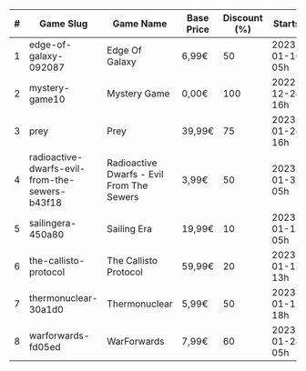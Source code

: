 |#|Game Slug|Game Name|Base Price|Discount (%)|Starts|Ends|
|---|---|---|---|---|---|---|
|1|edge-of-galaxy-092087|Edge Of Galaxy|6,99€|50|2023-01-10 05h|2023-01-17 05h|
|2|mystery-game10|Mystery Game|0,00€|100|2022-12-24 16h|2022-12-25 16h|
|3|prey|Prey|39,99€|75|2023-01-24 16h|2023-01-31 16h|
|4|radioactive-dwarfs-evil-from-the-sewers-b43f18|Radioactive Dwarfs - Evil From The Sewers|3,99€|50|2023-01-31 05h|2023-02-07 05h|
|5|sailingera-450a80|Sailing Era|19,99€|10|2023-01-12 05h|2023-01-19 05h|
|6|the-callisto-protocol|The Callisto Protocol|59,99€|20|2023-01-12 13h|2023-01-19 13h|
|7|thermonuclear-30a1d0|Thermonuclear|5,99€|50|2023-01-17 18h|2023-01-24 18h|
|8|warforwards-fd05ed|WarForwards|7,99€|60|2023-01-24 05h|2023-01-31 05h|
